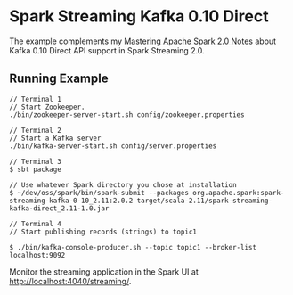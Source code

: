 # Spark Streaming Kafka 0.10 Direct

The example complements my [Mastering Apache Spark 2.0 Notes](https://jaceklaskowski.gitbooks.io/mastering-apache-spark/content/spark-streaming/spark-streaming-kafka-KafkaUtils.html) about Kafka 0.10 Direct API support in Spark Streaming 2.0.

## Running Example

```
// Terminal 1
// Start Zookeeper.
./bin/zookeeper-server-start.sh config/zookeeper.properties
```

```
// Terminal 2
// Start a Kafka server
./bin/kafka-server-start.sh config/server.properties
```

```
// Terminal 3
$ sbt package

// Use whatever Spark directory you chose at installation
$ ~/dev/oss/spark/bin/spark-submit --packages org.apache.spark:spark-streaming-kafka-0-10_2.11:2.0.2 target/scala-2.11/spark-streaming-kafka-direct_2.11-1.0.jar
```

```
// Terminal 4
// Start publishing records (strings) to topic1

$ ./bin/kafka-console-producer.sh --topic topic1 --broker-list localhost:9092
```

Monitor the streaming application in the Spark UI at [http://localhost:4040/streaming/](http://localhost:4040/streaming).

